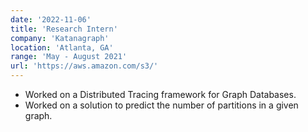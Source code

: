 ```yaml
---
date: '2022-11-06'
title: 'Research Intern'
company: 'Katanagraph'
location: 'Atlanta, GA'
range: 'May - August 2021'
url: 'https://aws.amazon.com/s3/'
---
```


- Worked on a Distributed Tracing framework for Graph Databases.
- Worked on a solution to predict the number of partitions in a given graph.
